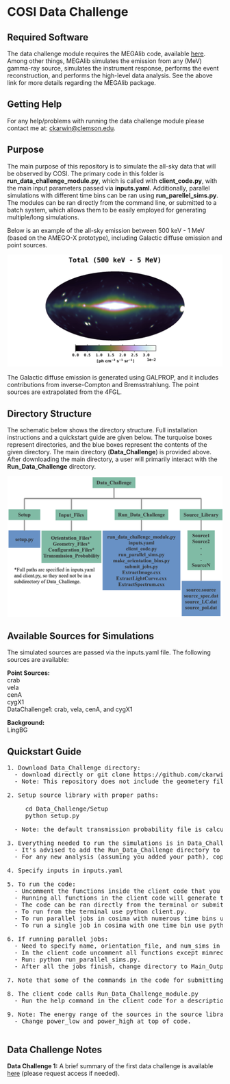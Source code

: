 # COSI Data Challenge

## Required Software <br />
The data challenge module requires the MEGAlib code, available [here](http://megalibtoolkit.com/home.html). Among other things, MEGAlib simulates the emission from any (MeV) gamma-ray source, simulates the instrument response, performs the event reconstruction, and performs the high-level data analysis. See the above link for more details regarding the MEGAlib package.   

## Getting Help <br />
For any help/problems with running the data challenge module please contact me at: ckarwin@clemson.edu. 

## Purpose <br />
The main purpose of this repository is to simulate the all-sky data that will be observed by COSI. The primary code in this folder is **run_data_challenge_module.py**, which is called with **client_code.py**, with the main input parameters passed via **inputs.yaml**. Additionally, parallel simulations with different time bins can be ran using **run_parellel_sims.py**. The modules can be ran directly from the command line, or submitted to a batch system, which allows them to be easily employed for generating multiple/long simulations. 

Below is an example of the all-sky emission between 500 keV - 1 MeV (based on the AMEGO-X prototype), including Galactic diffuse emission and point sources. 

<p align="center">
<img width="700"  src="Images/Total_bin1.png">
</p>

The Galactic diffuse emission is generated using GALPROP, and it includes contributions from inverse-Compton and Bremsstrahlung. The point sources are extrapolated from the 4FGL. 

## Directory Structure <br />
The schematic below shows the directory structure. Full installation instructions and a quickstart guide are given below. The turquoise boxes represent directories, and the blue boxes represent the contents of the given directory. The main directory (**Data_Challenge**) is provided above. After downloading the main directory, a user will primarily interact with the **Run_Data_Challenge** directory.  

<p align="center">
<img width="700"  src="Images/directory_structure_schematic_updated.png">
</p>

## Available Sources for Simulations <br />
The simulated sources are passed via the inputs.yaml file. The following sources are available:

**Point Sources:**  <br />
crab <br />
vela <br /> 
cenA <br />
cygX1 <br />
DataChallenge1: crab, vela, cenA, and cygX1 <br />

**Background:**  <br />
LingBG <br />

## Quickstart Guide <br /> 
<pre>
1. Download Data_Challenge directory:
  - download directly or git clone https://github.com/ckarwin/COSI.git
  - Note: This repository does not include the geometery file. 

2. Setup source library with proper paths:
     
     cd Data_Challenge/Setup
     python setup.py
     
  - Note: the default transmission probability file is calculated for 33 km.
     
3. Everything needed to run the simulations is in Data_Challenge/Run_Data_Challenge </b> 
  - It's advised to add the Run_Data_Challenge directory to your python path.
  - For any new analysis (assuming you added your path), copy the following files to a new analysis directory: client_code.py, inputs.yaml, run_parallel_sims.py, and submit_jobs.py.

4. Specify inputs in inputs.yaml </b>

5. To run the code:  </b>
  - Uncomment the functions inside the client code that you want to run.
  - Running all functions in the client code will generate the output .tra file from mimrec, which will then be passed to COSIpy for analysis.
  - The code can be ran directly from the terminal or submitted to a batch system.
  - To run from the terminal use python client.py.
  - To run parallel jobs in cosima with numerous time bins use python run_parallel_sims.py. 
  - To run a single job in cosima with one time bin use python submit_jobs.py. 

6. If running parallel jobs:
  - Need to specify name, orientation_file, and num_sims in run_parallel_sims.py. 
  - In the client code uncomment all functions except mimrec.
  - Run: python run_parallel_sims.py.  
  - After all the jobs finish, change directory to Main_Output, uncomment just the mimrec function in the client code, then run: python submit_jobs.py.
 
7. Note that some of the commands in the code for submitting jobs will be specific to the cluster. Thus they may need to be modified.

8. The client code calls Run_Data_Challenge_module.py </b>
  - Run the help command in the client code for a description of the function inputs.

9. Note: The energy range of the sources in the source library can easily be modified using Source_Library/Make_Sources/make_sources.py. 
  - Change power_low and power_high at top of code. 

</pre>


## Data Challenge Notes <br />
**Data Challenge 1:** A brief summary of the first data challenge is available [here](https://drive.google.com/file/d/1WrsmxetrJrecISzIw8xCkFxOzFGMnNjx/view?usp=sharing) (please request access if needed).
